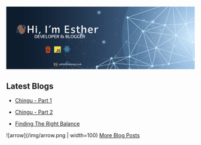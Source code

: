 ![Profile Banner](/img/banner.png)

## Latest Blogs

* [Chingu - Part 1](http://estherboateng.co.uk/chingu)

* [Chingu - Part 2](http://estherboateng.co.uk/chingupart2)

* [Finding The Right Balance](http://estherboateng.co.uk/balance)

![arrow](/img/arrow.png | width=100) [More Blog Posts](http://estherboateng.co.uk/blog)

<!--
**Ess91/ess91** is a ✨ _special_ ✨ repository because its `README.md` (this file) appears on your GitHub profile.

Here are some ideas to get you started:

- 🔭 I’m currently working on ...
- 🌱 I’m currently learning ...
- 👯 I’m looking to collaborate on ...
- 🤔 I’m looking for help with ...
- 💬 Ask me about ...
- 📫 How to reach me: ...
- 😄 Pronouns: ...
- ⚡ Fun fact: ...
-->
